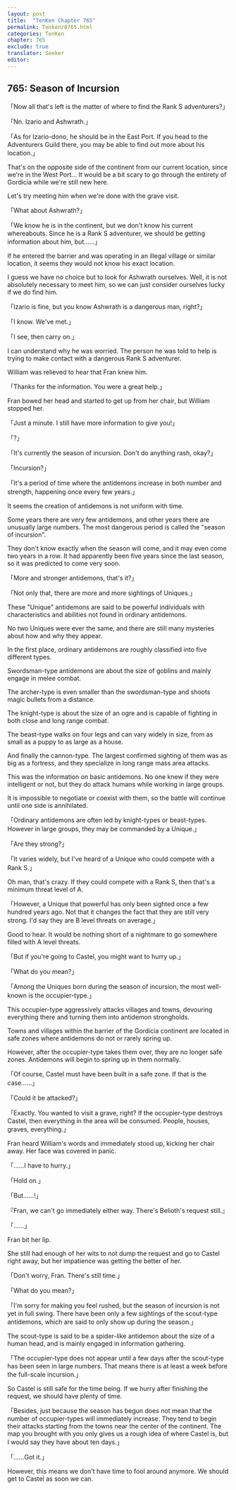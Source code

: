 ```yaml
---
layout: post
title:  "TenKen Chapter 765"
permalink: Tenken/0765.html
categories: TenKen
chapter: 765
exclude: true
translator: Seeker
editor: 
---
```

<h2 id="ch765">765: Season of Incursion</h2>

「Now all that's left is the matter of where to find the Rank S adventurers?」

「Nn. Izario and Ashwrath.」

「As for Izario-dono, he should be in the East Port. If you head to the Adventurers Guild there, you may be able to find out more about his location.」

That's on the opposite side of the continent from our current location, since we're in the West Port… It would be a bit scary to go through the entirety of Gordicia while we're still new here.

Let's try meeting him when we're done with the grave visit.

「What about Ashwrath?」

「We know he is in the continent, but we don't know his current whereabouts. Since he is a Rank S adventurer, we should be getting information about him, but……」

If he entered the barrier and was operating in an illegal village or similar location, it seems they would not know his exact location.

I guess we have no choice but to look for Ashwrath ourselves. Well, it is not absolutely necessary to meet him, so we can just consider ourselves lucky if we do find him.

「Izario is fine, but you know Ashwrath is a dangerous man, right?」

「I know. We've met.」

「I see, then carry on.」

I can understand why he was worried. The person he was told to help is trying to make contact with a dangerous Rank S adventurer.

William was relieved to hear that Fran knew him.

「Thanks for the information. You were a great help.」

Fran bowed her head and started to get up from her chair, but William stopped her.

「Just a minute. I still have more information to give you!」

「?」

「It's currently the season of incursion. Don't do anything rash, okay?」

「Incursion?」

「It's a period of time where the antidemons increase in both number and strength, happening once every few years.」

It seems the creation of antidemons is not uniform with time.

Some years there are very few antidemons, and other years there are unusually large numbers. The most dangerous period is called the "season of incursion".

They don't know exactly when the season will come, and it may even come two years in a row. It had apparently been five years since the last season, so it was predicted to come very soon.

「More and stronger antidemons, that's it?」

「Not only that, there are more and more sightings of Uniques.」

These "Unique" antidemons are said to be powerful individuals with characteristics and abilities not found in ordinary antidemons.

No two Uniques were ever the same, and there are still many mysteries about how and why they appear.

In the first place, ordinary antidemons are roughly classified into five different types.

Swordsman-type antidemons are about the size of goblins and mainly engage in melee combat.

The archer-type is even smaller than the swordsman-type and shoots magic bullets from a distance.

The knight-type is about the size of an ogre and is capable of fighting in both close and long range combat.

The beast-type walks on four legs and can vary widely in size, from as small as a puppy to as large as a house.

And finally the cannon-type. The largest confirmed sighting of them was as big as a fortress, and they specialize in long range mass area attacks.

This was the information on basic antidemons. No one knew if they were intelligent or not, but they do attack humans while working in large groups.

It is impossible to negotiate or coexist with them, so the battle will continue until one side is annihilated.

「Ordinary antidemons are often led by knight-types or beast-types. However in large groups, they may be commanded by a Unique.」

「Are they strong?」

「It varies widely, but I've heard of a Unique who could compete with a Rank S.」

Oh man, that's crazy. If they could compete with a Rank S, then that's a minimum threat level of A.

「However, a Unique that powerful has only been sighted once a few hundred years ago. Not that it changes the fact that they are still very strong. I'd say they are B level threats on average.」

Good to hear. It would be nothing short of a nightmare to go somewhere filled with A level threats.

「But if you're going to Castel, you might want to hurry up.」

「What do you mean?」

「Among the Uniques born during the season of incursion, the most well-known is the occupier-type.」

This occupier-type aggressively attacks villages and towns, devouring everything there and turning them into antidemon strongholds.

Towns and villages within the barrier of the Gordicia continent are located in safe zones where antidemons do not or rarely spring up.

However, after the occupier-type takes them over, they are no longer safe zones. Antidemons will begin to spring up in them normally.

「Of course, Castel must have been built in a safe zone. If that is the case……」

「Could it be attacked?」

「Exactly. You wanted to visit a grave, right? If the occupier-type destroys Castel, then everything in the area will be consumed. People, houses, graves, everything.」

Fran heard William's words and immediately stood up, kicking her chair away. Her face was covered in panic.

「……I have to hurry.」

「Hold on.」

「But……!」

『Fran, we can't go immediately either way. There's Belioth's request still.』

「……」

Fran bit her lip.

She still had enough of her wits to not dump the request and go to Castel right away, but her impatience was getting the better of her.

「Don't worry, Fran. There's still time.」

「What do you mean?」

「I'm sorry for making you feel rushed, but the season of incursion is not yet in full swing. There have been only a few sightings of the scout-type antidemons, which are said to only show up during the season.」

The scout-type is said to be a spider-like antidemon about the size of a human head, and is mainly engaged in information gathering.

「The occupier-type does not appear until a few days after the scout-type has been seen in large numbers. That means there is at least a week before the full-scale incursion.」

So Castel is still safe for the time being. If we hurry after finishing the request, we should have plenty of time.

「Besides, just because the season has begun does not mean that the number of occupier-types will immediately increase. They tend to begin their attacks starting from the towns near the center of the continent. The map you brought with you only gives us a rough idea of where Castel is, but I would say they have about ten days.」

「……Got it.」

However, this means we don't have time to fool around anymore. We should get to Castel as soon we can.




